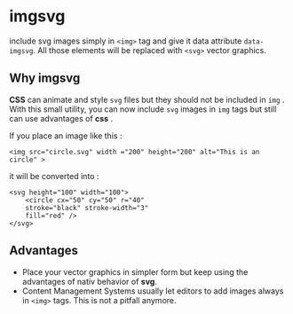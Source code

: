 

# imgsvg

include svg images simply in ``<img>`` tag and give it data attribute ``data-imgsvg``. 
All those elements will be replaced with  ``<svg>``  vector graphics. 

## Why imgsvg

**CSS** can animate and style ``svg`` files but they should not be included in ``img`` . 
With this small utility, you can now include ``svg`` images in ``img`` tags but still can use advantages of **css** .

If you place an image like this : 

``<img src="circle.svg" width ="200" height="200" alt="This is an circle" >`` 

it will be converted into :

	<svg height="100" width="100">
		<circle cx="50" cy="50" r="40" 
		stroke="black" stroke-width="3"
		fill="red" />
	</svg>

## Advantages

- Place your vector graphics in simpler form but keep using the advantages of nativ behavior of **svg**. 
- Content Management Systems usually let editors to add images always in ``<img>`` tags. This is not a pitfall anymore. 